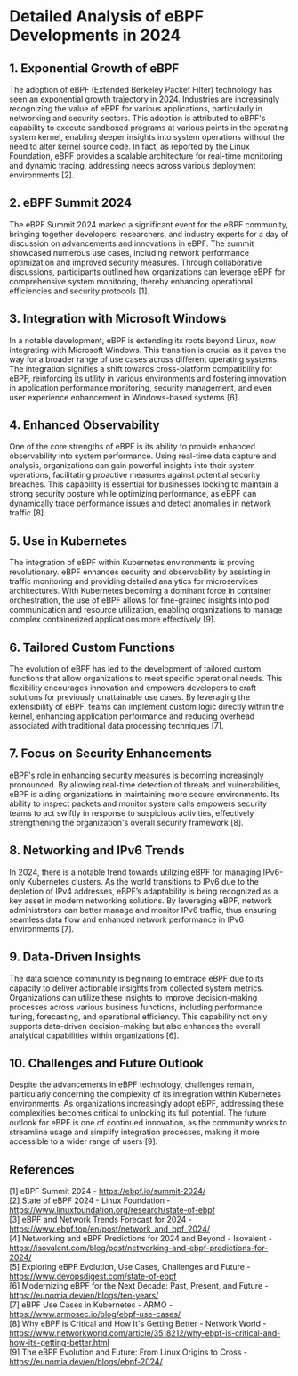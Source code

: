 # Detailed Analysis of eBPF Developments in 2024

## 1. Exponential Growth of eBPF
The adoption of eBPF (Extended Berkeley Packet Filter) technology has seen an exponential growth trajectory in 2024. Industries are increasingly recognizing the value of eBPF for various applications, particularly in networking and security sectors. This adoption is attributed to eBPF's capability to execute sandboxed programs at various points in the operating system kernel, enabling deeper insights into system operations without the need to alter kernel source code. In fact, as reported by the Linux Foundation, eBPF provides a scalable architecture for real-time monitoring and dynamic tracing, addressing needs across various deployment environments [2].

## 2. eBPF Summit 2024
The eBPF Summit 2024 marked a significant event for the eBPF community, bringing together developers, researchers, and industry experts for a day of discussion on advancements and innovations in eBPF. The summit showcased numerous use cases, including network performance optimization and improved security measures. Through collaborative discussions, participants outlined how organizations can leverage eBPF for comprehensive system monitoring, thereby enhancing operational efficiencies and security protocols [1].

## 3. Integration with Microsoft Windows
In a notable development, eBPF is extending its roots beyond Linux, now integrating with Microsoft Windows. This transition is crucial as it paves the way for a broader range of use cases across different operating systems. The integration signifies a shift towards cross-platform compatibility for eBPF, reinforcing its utility in various environments and fostering innovation in application performance monitoring, security management, and even user experience enhancement in Windows-based systems [6].

## 4. Enhanced Observability
One of the core strengths of eBPF is its ability to provide enhanced observability into system performance. Using real-time data capture and analysis, organizations can gain powerful insights into their system operations, facilitating proactive measures against potential security breaches. This capability is essential for businesses looking to maintain a strong security posture while optimizing performance, as eBPF can dynamically trace performance issues and detect anomalies in network traffic [8].

## 5. Use in Kubernetes
The integration of eBPF within Kubernetes environments is proving revolutionary. eBPF enhances security and observability by assisting in traffic monitoring and providing detailed analytics for microservices architectures. With Kubernetes becoming a dominant force in container orchestration, the use of eBPF allows for fine-grained insights into pod communication and resource utilization, enabling organizations to manage complex containerized applications more effectively [9].

## 6. Tailored Custom Functions
The evolution of eBPF has led to the development of tailored custom functions that allow organizations to meet specific operational needs. This flexibility encourages innovation and empowers developers to craft solutions for previously unattainable use cases. By leveraging the extensibility of eBPF, teams can implement custom logic directly within the kernel, enhancing application performance and reducing overhead associated with traditional data processing techniques [7].

## 7. Focus on Security Enhancements
eBPF's role in enhancing security measures is becoming increasingly pronounced. By allowing real-time detection of threats and vulnerabilities, eBPF is aiding organizations in maintaining more secure environments. Its ability to inspect packets and monitor system calls empowers security teams to act swiftly in response to suspicious activities, effectively strengthening the organization's overall security framework [8].

## 8. Networking and IPv6 Trends
In 2024, there is a notable trend towards utilizing eBPF for managing IPv6-only Kubernetes clusters. As the world transitions to IPv6 due to the depletion of IPv4 addresses, eBPF’s adaptability is being recognized as a key asset in modern networking solutions. By leveraging eBPF, network administrators can better manage and monitor IPv6 traffic, thus ensuring seamless data flow and enhanced network performance in IPv6 environments [7].

## 9. Data-Driven Insights
The data science community is beginning to embrace eBPF due to its capacity to deliver actionable insights from collected system metrics. Organizations can utilize these insights to improve decision-making processes across various business functions, including performance tuning, forecasting, and operational efficiency. This capability not only supports data-driven decision-making but also enhances the overall analytical capabilities within organizations [6].

## 10. Challenges and Future Outlook
Despite the advancements in eBPF technology, challenges remain, particularly concerning the complexity of its integration within Kubernetes environments. As organizations increasingly adopt eBPF, addressing these complexities becomes critical to unlocking its full potential. The future outlook for eBPF is one of continued innovation, as the community works to streamline usage and simplify integration processes, making it more accessible to a wider range of users [9].

## References
[1] eBPF Summit 2024 - https://ebpf.io/summit-2024/  
[2] State of eBPF 2024 - Linux Foundation - https://www.linuxfoundation.org/research/state-of-ebpf  
[3] eBPF and Network Trends Forecast for 2024 - https://www.ebpf.top/en/post/network_and_bpf_2024/  
[4] Networking and eBPF Predictions for 2024 and Beyond - Isovalent - https://isovalent.com/blog/post/networking-and-ebpf-predictions-for-2024/  
[5] Exploring eBPF Evolution, Use Cases, Challenges and Future - https://www.devopsdigest.com/state-of-ebpf  
[6] Modernizing eBPF for the Next Decade: Past, Present, and Future - https://eunomia.dev/en/blogs/ten-years/  
[7] eBPF Use Cases in Kubernetes - ARMO - https://www.armosec.io/blog/ebpf-use-cases/  
[8] Why eBPF is Critical and How It's Getting Better - Network World - https://www.networkworld.com/article/3518212/why-ebpf-is-critical-and-how-its-getting-better.html  
[9] The eBPF Evolution and Future: From Linux Origins to Cross - https://eunomia.dev/en/blogs/ebpf-2024/